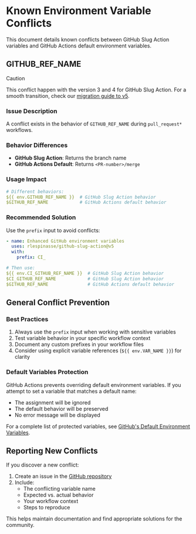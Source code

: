 # Known Environment Variable Conflicts

This document details known conflicts between GitHub Slug Action variables and GitHub Actions default environment variables.

## GITHUB_REF_NAME

> [!CAUTION]
> This conflict happen with the version 3 and 4 for GitHub Slug Action.
> For a smooth transition, check our [migration guide to v5](docs/migration.md).

### Issue Description

A conflict exists in the behavior of `GITHUB_REF_NAME` during `pull_request*` workflows.

### Behavior Differences

- **GitHub Slug Action**: Returns the branch name
- **GitHub Actions Default**: Returns `<PR-number>/merge`

### Usage Impact

```yaml
# Different behaviors:
${{ env.GITHUB_REF_NAME }}  # GitHub Slug Action behavior
$GITHUB_REF_NAME            # GitHub Actions default behavior
```

### Recommended Solution

Use the `prefix` input to avoid conflicts:

```yaml
- name: Enhanced GitHub environment variables
  uses: rlespinasse/github-slug-action@v5
  with:
    prefix: CI_

# Then use:
${{ env.CI_GITHUB_REF_NAME }}  # GitHub Slug Action behavior
$CI_GITHUB_REF_NAME            # GitHub Slug Action behavior
$GITHUB_REF_NAME               # GitHub Actions default behavior
```

## General Conflict Prevention

### Best Practices

1. Always use the `prefix` input when working with sensitive variables
2. Test variable behavior in your specific workflow context
3. Document any custom prefixes in your workflow files
4. Consider using explicit variable references (`${{ env.VAR_NAME }}`) for clarity

### Default Variables Protection

GitHub Actions prevents overriding default environment variables. If you attempt to set a variable that matches a default name:

- The assignment will be ignored
- The default behavior will be preserved
- No error message will be displayed

For a complete list of protected variables, see [GitHub's Default Environment Variables](https://docs.github.com/en/actions/learn-github-actions/environment-variables#default-environment-variables).

## Reporting New Conflicts

If you discover a new conflict:

1. Create an issue in the [GitHub repository](https://github.com/rlespinasse/github-slug-action/issues)
2. Include:
   - The conflicting variable name
   - Expected vs. actual behavior
   - Your workflow context
   - Steps to reproduce

This helps maintain documentation and find appropriate solutions for the community.
